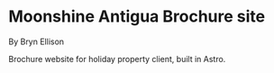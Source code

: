 # Moonshine Antigua Brochure site

By Bryn Ellison

Brochure website for holiday property client, built in Astro.
